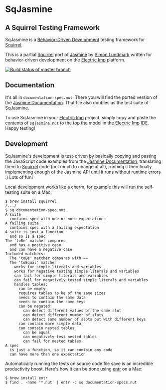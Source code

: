 SqJasmine
=========

A Squirrel Testing Framework
----------------------------

SqJasmine is a [Behavior-Driven Development][6] testing framework for [Squirrel][1].

This is a partial [Squirrel][1] port of [Jasmine][2] by [Simon Lundmark][3] written for behavior-driven development on the [Electric Imp][4] platform.

[![Build status of master branch](https://travis-ci.org/simlun/sqjasmine.svg?branch=master)](https://travis-ci.org/simlun/sqjasmine)


Documentation
-------------

It's all in `documentation-spec.nut`. There you will find the ported version of the [Jasmine Documentation][5]. That file also doubles as the test suite of SqJasmine.

To use SqJasmine in your [Electric Imp][4] project, simply copy and paste the contents of `sqjasmine.nut` to the top the model in the [Electric Imp IDE][7]. Happy testing!


Development
-----------

SqJasmine's development is test-driven by basically copying and pasting the JavaScript code examples from the [Jasmine Documentation][5], translating them to [Squirrel][1] code (not much to change at all), running it then finally implementing enough of the Jasmine API until it runs without runtime errors :) Lots of fun!

Local development works like a charm, for example this will run the self-testing suite on a Mac:

```
$ brew install squirrel
/.../
$ sq documentation-spec.nut
A suite
  contains spec with one or more expectations
A failing suite
  contains spec with a failing expectation
A suite is just a function
  and so is a spec
The 'toBe' matcher compares
  and has a positive case
  and can have a negative case
Included matchers:
  The 'toBe' matcher compares with ==
  The 'toEqual' matcher
    works for simple literals and variables
    works for negative testing simple literals and variables
    can fail for simple literals and variables
    can fail for negatively tested simple literals and variables
    handles tables:
      can be empty
      requires tables to be of the same sizes
      needs to contain the same data
      needs to contain the same keys
      can be negated:
        can detect different values of the same slot
        can detect different number of slots
        can detect same number of slots but with different keys
      can contain more simple data
      can contain nested tables
        can be equal
        can negatively test nested tables
        can fail for nested tables
A spec
  is just a function, so it can contain any code
  can have more than one expectation
```

Automatically running the tests on source code file save is an incredible productivity boost. Here's how it can be done using [entr][8] on a Mac:

```
$ brew install entr
$ find . -name '*.nut' | entr -c sq documentation-specs.nut
```


[1]: http://www.squirrel-lang.org/
[2]: http://jasmine.github.io/
[3]: https://github.com/simlun
[4]: https://www.electricimp.com/
[5]: http://jasmine.github.io/2.1/introduction.html
[6]: http://dannorth.net/introducing-bdd/
[7]: https://ide.electricimp.com/
[8]: http://entrproject.org/
